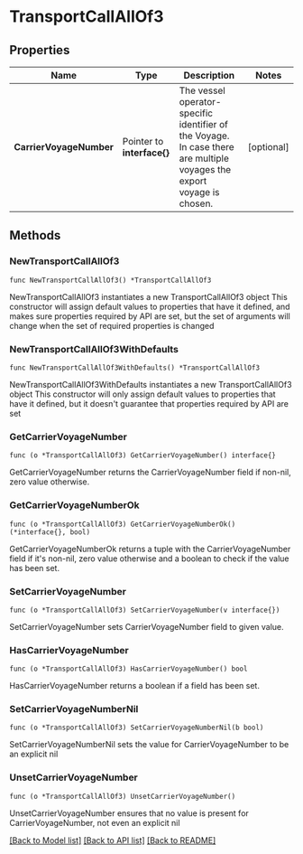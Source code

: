 # TransportCallAllOf3

## Properties

Name | Type | Description | Notes
------------ | ------------- | ------------- | -------------
**CarrierVoyageNumber** | Pointer to **interface{}** | The vessel operator-specific identifier of the Voyage. In case there are multiple voyages the export voyage is chosen. | [optional] 

## Methods

### NewTransportCallAllOf3

`func NewTransportCallAllOf3() *TransportCallAllOf3`

NewTransportCallAllOf3 instantiates a new TransportCallAllOf3 object
This constructor will assign default values to properties that have it defined,
and makes sure properties required by API are set, but the set of arguments
will change when the set of required properties is changed

### NewTransportCallAllOf3WithDefaults

`func NewTransportCallAllOf3WithDefaults() *TransportCallAllOf3`

NewTransportCallAllOf3WithDefaults instantiates a new TransportCallAllOf3 object
This constructor will only assign default values to properties that have it defined,
but it doesn't guarantee that properties required by API are set

### GetCarrierVoyageNumber

`func (o *TransportCallAllOf3) GetCarrierVoyageNumber() interface{}`

GetCarrierVoyageNumber returns the CarrierVoyageNumber field if non-nil, zero value otherwise.

### GetCarrierVoyageNumberOk

`func (o *TransportCallAllOf3) GetCarrierVoyageNumberOk() (*interface{}, bool)`

GetCarrierVoyageNumberOk returns a tuple with the CarrierVoyageNumber field if it's non-nil, zero value otherwise
and a boolean to check if the value has been set.

### SetCarrierVoyageNumber

`func (o *TransportCallAllOf3) SetCarrierVoyageNumber(v interface{})`

SetCarrierVoyageNumber sets CarrierVoyageNumber field to given value.

### HasCarrierVoyageNumber

`func (o *TransportCallAllOf3) HasCarrierVoyageNumber() bool`

HasCarrierVoyageNumber returns a boolean if a field has been set.

### SetCarrierVoyageNumberNil

`func (o *TransportCallAllOf3) SetCarrierVoyageNumberNil(b bool)`

 SetCarrierVoyageNumberNil sets the value for CarrierVoyageNumber to be an explicit nil

### UnsetCarrierVoyageNumber
`func (o *TransportCallAllOf3) UnsetCarrierVoyageNumber()`

UnsetCarrierVoyageNumber ensures that no value is present for CarrierVoyageNumber, not even an explicit nil

[[Back to Model list]](../README.md#documentation-for-models) [[Back to API list]](../README.md#documentation-for-api-endpoints) [[Back to README]](../README.md)


